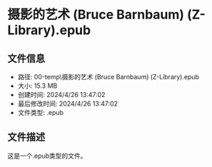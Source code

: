 ﻿# 摄影的艺术 (Bruce Barnbaum) (Z-Library).epub

## 文件信息
- 路径: 00-temp\摄影的艺术 (Bruce Barnbaum) (Z-Library).epub
- 大小: 15.3 MB
- 创建时间: 2024/4/26 13:47:02
- 最后修改时间: 2024/4/26 13:47:02
- 文件类型: .epub

## 文件描述
这是一个.epub类型的文件。

